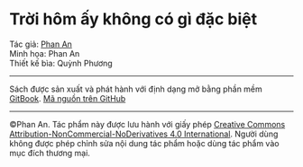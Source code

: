 # Trời hôm ấy không có gì đặc biệt

Tác giả: [Phan An](https://phanan.net)  
Minh họa: Phan An  
Thiết kế bìa: Quỳnh Phương

---

Sách được sản xuất và phát hành với định dạng mở bằng phần mềm [GitBook](https://github.com/GitbookIO/gitbook). [Mã nguồn trên GitHub](https://github.com/phanan-books/thakcgdb)

---

©Phan An. Tác phẩm này được lưu hành với giấy phép [Creative Commons Attribution-NonCommercial-NoDerivatives 4.0 International](https://creativecommons.org/licenses/by-nc-nd/4.0/). Người dùng không được phép chỉnh sửa nội dung tác phẩm hoặc dùng tác phẩm vào mục đích thương mại. 
